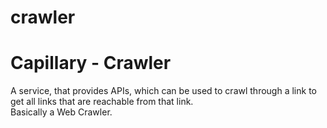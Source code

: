 # crawler
<h1>Capillary - Crawler</h1>


 A service, that provides APIs, which can be used to crawl through a link to get all links that are reachable from that link.<br/> 
 Basically a Web Crawler.
 
